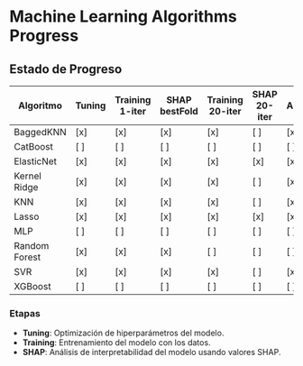 # Machine Learning Algorithms Progress

## Estado de Progreso

| Algoritmo        | Tuning | Training  1-iter| SHAP bestFold | Training  20-iter | SHAP 20-iter| Associations |
|------------------|--------|----------|------|--------------|-------------|------------|
| BaggedKNN        | [x]    | [x]      | [x]  | [x]          | [ ]         | [x]        |
| CatBoost         | [ ]    | [ ]      | [ ]  | [ ]          | [ ]         | [ ]        |
| ElasticNet       | [x]    | [x]      | [x]  | [x]          | [x]         | [x]        |
| Kernel Ridge     | [x]    | [x]      | [x]  | [x]          | [ ]         | [x]        |
| KNN              | [x]    | [x]      | [x]  | [x]          | [ ]         | [x]        |
| Lasso            | [x]    | [x]      | [x]  | [x]          | [x]         | [x]        |
| MLP              | [ ]    | [ ]      | [ ]  | [ ]          | [ ]         | [ ]        |
| Random Forest    | [x]    | [x]      | [x]  | [ ]          | [ ]         | [ ]        |
| SVR              | [x]    | [x]      | [x]  | [x]          | [ ]         | [x]        |
| XGBoost          | [ ]    | [ ]      | [ ]  | [ ]          | [ ]         | [ ]        |


### Etapas

- **Tuning**: Optimización de hiperparámetros del modelo.
- **Training**: Entrenamiento del modelo con los datos.
- **SHAP**: Análisis de interpretabilidad del modelo usando valores SHAP.



